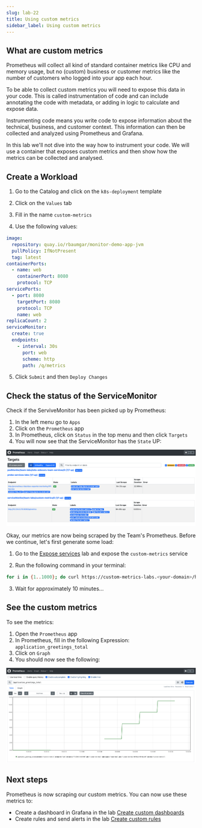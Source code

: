 ```yaml
---
slug: lab-22
title: Using custom metrics
sidebar_label: Using custom metrics
---
```


## What are custom metrics

Prometheus will collect all kind of standard container metrics like CPU and memory usage, but no (custom) business or customer metrics like the number of customers who logged into your app each hour.

To be able to collect custom metrics you will need to expose this data in your code. This is called instrumentation of code and can include annotating the code with metadata, or adding in logic to calculate and expose data.

Instrumenting code means you write code to expose information about the technical, business, and customer context. This information can then be collected and analyzed using Prometheus and Grafana.

In this lab we'll not dive into the way how to instrument your code. We will use a container that exposes custom metrics and then show how the metrics can be collected and analysed.


## Create a Workload

1. Go to the Catalog and click on the `k8s-deployment` template

2. Click on the `Values` tab

3. Fill in the name `custom-metrics`

4. Use the following values:

```yaml
image:
  repository: quay.io/rbaumgar/monitor-demo-app-jvm
  pullPolicy: IfNotPresent
  tag: latest
containerPorts:
  - name: web
    containerPort: 8080
    protocol: TCP
servicePorts:
  - port: 8080
    targetPort: 8080
    protocol: TCP
    name: web
replicaCount: 2
serviceMonitor:
  create: true
  endpoints:
    - interval: 30s
      port: web
      scheme: http
      path: /q/metrics
```

5. Click `Submit` and then `Deploy Changes`

## Check the status of the ServiceMonitor

Check if the ServiveMonitor has been picked up by Prometheus:

1. In the left menu go to `Apps`
2. Click on the `Prometheus` app
3. In Prometheus, click on `Status` in the top menu and then click `Targets`
4. You will now see that the ServiceMonitor has the `State` UP:

![metrics](../../img/custom-metrics.png)

Okay, our metrics are now being scraped by the Team's Prometheus. Before we continue, let's first generate some load:

1. Go to the [Expose services](lab-18.md) lab and expose the `custom-metrics` service

2. Run the following command in your terminal:

```bash
for i in {1..1000}; do curl https://custom-metrics-labs.<your-domain>/hello; sleep 10; done
```

3. Wait for approximately 10 minutes...

## See the custom metrics

To see the metrics:

1. Open the `Prometheus` app
2. In Prometheus, fill in the following Expression: `application_greetings_total`
3. Click on `Graph`
4. You should now see the following:

![metrics](../../img/custom-metrics-1.png)


## Next steps

Prometheus is now scraping our custom metrics. You can now use these metrics to:

- Create a dashboard in Grafana in the lab [Create custom dashboards](lab-30.md)
- Create rules and send alerts in the lab [Create custom rules](lab-31.md)